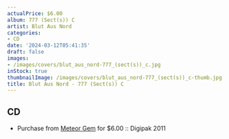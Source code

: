 ```yaml
---
actualPrice: $6.00
album: 777 (Sect(s)) C
artist: Blut Aus Nord
categories:
- CD
date: '2024-03-12T05:41:35'
draft: false
images:
- /images/covers/blut_aus_nord-777_(sect(s))_c.jpg
inStock: true
thumbnailImage: /images/covers/blut_aus_nord-777_(sect(s))_c-thumb.jpg
title: Blut Aus Nord - 777 (Sect(s)) C
---
```


## CD
* Purchase from [Meteor Gem](https://meteor-gem.com/products/used-blut-aus-nord-777-sects-cd) for $6.00 :: Digipak 2011
